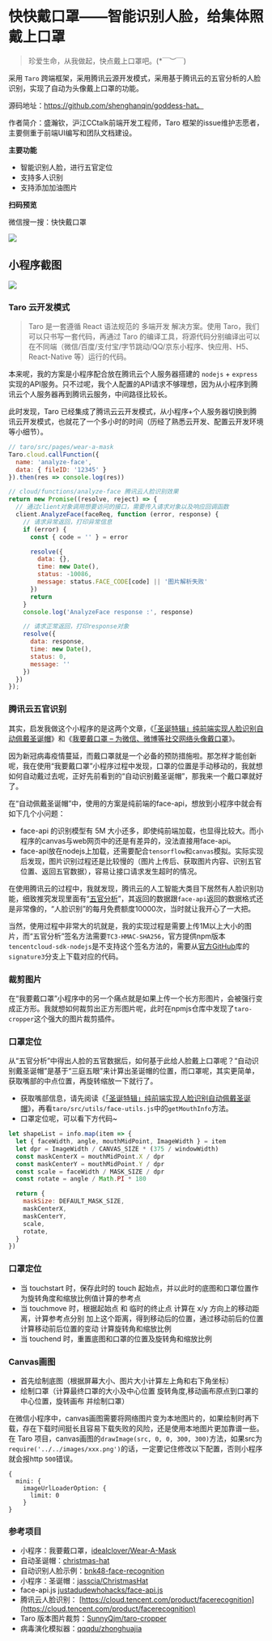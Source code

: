# 快快戴口罩——智能识别人脸，给集体照戴上口罩

> 珍爱生命，从我做起，快点戴上口罩吧。(*￣︶￣)

采用 `Taro` 跨端框架，采用腾讯云源开发模式，采用基于腾讯云的五官分析的人脸识别，实现了自动为头像戴上口罩的功能。

源码地址：https://github.com/shenghanqin/goddess-hat。

作者简介：盛瀚钦，沪江CCtalk前端开发工程师，Taro 框架的issue维护志愿者，主要侧重于前端UI编写和团队文档建设。

**主要功能**

* 智能识别人脸，进行五官定位
* 支持多人识别
* 支持添加加油图片


**扫码预览**

微信搜一搜：快快戴口罩

![](https://n1image.hjfile.cn/res7/2020/02/02/e40fff62cb635dd9be797226f7c266ed.png)

## 小程序截图
![](https://n1other.hjfile.cn/res7/2020/02/10/1b0add271a294e2bf1140d124eaf595b.JPG)


### Taro 云开发模式

> Taro 是一套遵循 React 语法规范的 多端开发 解决方案。使用 Taro，我们可以只书写一套代码，再通过 Taro 的编译工具，将源代码分别编译出可以在不同端（微信/百度/支付宝/字节跳动/QQ/京东小程序、快应用、H5、React-Native 等）运行的代码。

本来呢，我的方案是小程序配合放在腾讯云个人服务器搭建的 `nodejs` + `express`实现的API服务。只不过呢，我个人配置的API请求不够理想，因为从小程序到腾讯云个人服务器再到腾讯云服务，中间路径比较长。

此时发现，Taro 已经集成了腾讯云云开发模式，从小程序+个人服务器切换到腾讯云开发模式，也就花了一个多小时的时间（历经了熟悉云开发、配置云开发环境等小细节）。

```js
// taro/src/pages/wear-a-mask
Taro.cloud.callFunction({
  name: 'analyze-face',
  data: { fileID: '12345' }
}).then(res => console.log(res))

// cloud/functions/analyze-face 腾讯云人脸识别效果
return new Promise((resolve, reject) => {
  // 通过client对象调用想要访问的接口，需要传入请求对象以及响应回调函数
  client.AnalyzeFace(faceReq, function (error, response) {
    // 请求异常返回，打印异常信息
    if (error) {
      const { code = '' } = error

      resolve({
        data: {},
        time: new Date(),
        status: -10086,
        message: status.FACE_CODE[code] || '图片解析失败'
      })
      return
    }
    console.log('AnalyzeFace response :', response)

    // 请求正常返回，打印response对象
    resolve({
      data: response,
      time: new Date(),
      status: 0,
      message: ''
    })
  })
});
```


### 腾讯云五官识别

其实，启发我做这个小程序的是这两个文章，《[「圣诞特辑」纯前端实现人脸识别自动佩戴圣诞帽](https://juejin.im/post/5e02b73fe51d455807699b1f)》和《[我要戴口罩 – 为微信、微博等社交网络头像戴口罩](https://www.appinn.com/woyaodaikouzhao-wechat-miniapp/)》。

因为新冠病毒疫情蔓延，而戴口罩就是一个必备的预防措施啦。那怎样才能创新呢，我在使用“我要戴口罩”小程序过程中发现，口罩的位置是手动移动的，我就想如何自动戴过去呢，正好先前看到的“自动识别戴圣诞帽”，那我来一个戴口罩就好了。

在“自动佩戴圣诞帽”中，使用的方案是纯前端的face-api，想放到小程序中就会有如下几个小问题：
* face-api 的识别模型有 5M 大小还多，即使纯前端加载，也显得比较大。而小程序的canvas与web网页中的还是有差异的，没法直接用face-api。
* face-api放在nodejs上加载，还需要配合`tensorflow`和`canvas`模拟。实际实现后发现，图片识别过程还是比较慢的（图片上传后、获取图片内容、识别五官位置、返回五官数据），容易让接口请求发生超时的情况。

在使用腾讯云的过程中，我就发现，腾讯云的人工智能大类目下居然有人脸识别功能，细致推究发现里面有“[五官分析](https://cloud.tencent.com/document/api/867/32779)”，其返回的数据跟`face-api`返回的数据格式还是非常像的，“人脸识别”的每月免费额度10000次，当时就让我开心了一大把。


当然，使用过程中非常大的坑就是，我的实现过程是需要上传1M以上大小的图片，而“五官分析”签名方法需要`TC3-HMAC-SHA256`，官方提供npm版本`tencentcloud-sdk-nodejs`是不支持这个签名方法的，需要从[官方GitHub](https://github.com/TencentCloud/tencentcloud-sdk-nodejs/tree/signature3)库的`signature3`分支上下载对应的代码。

### 裁剪图片

在“我要戴口罩”小程序中的另一个痛点就是如果上传一个长方形图片，会被强行变成正方形。我就想如何裁剪出正方形图片呢，此时在npmjs仓库中发现了`taro-cropper`这个强大的图片裁剪插件。

### 口罩定位
从“五官分析”中得出人脸的五官数据后，如何基于此给人脸戴上口罩呢？“自动识别戴圣诞帽”是基于“三庭五眼”来计算出圣诞帽的位置，而口罩呢，其实更简单，获取嘴部的中点位置，再旋转缩放一下就行了。

* 获取嘴部信息，请先阅读《[「圣诞特辑」纯前端实现人脸识别自动佩戴圣诞帽](https://juejin.im/post/5e02b73fe51d455807699b1f)》，再看`taro/src/utils/face-utils.js`中的`getMouthInfo`方法。
* 口罩定位呢，可以看下方代码~

```js
let shapeList = info.map(item => {
  let { faceWidth, angle, mouthMidPoint, ImageWidth } = item
  let dpr = ImageWidth / CANVAS_SIZE * (375 / windowWidth)
  const maskCenterX = mouthMidPoint.X / dpr
  const maskCenterY = mouthMidPoint.Y / dpr
  const scale = faceWidth / MASK_SIZE / dpr
  const rotate = angle / Math.PI * 180

  return {
    maskSize: DEFAULT_MASK_SIZE,
    maskCenterX,
    maskCenterY,
    scale,
    rotate,
  }
})
```

### 口罩定位

  * 当 touchstart 时，保存此时的 touch 起始点，并以此时的底图和口罩位置作为旋转角度和缩放比例值计算的参考点
  * 当 touchmove 时，根据起始点 和 临时的终止点 计算在 x/y 方向上的移动距离，计算参考点分别 加上这个距离，得到移动后的位置，通过移动前后的位置 计算移动前后位置的变动 计算旋转角和缩放比例
  * 当 touchend 时，重置底图和口罩的位置及旋转角和缩放比例


### Canvas画图

* 首先绘制底图（根据屏幕大小、图片大小计算左上角和右下角坐标）
* 绘制口罩（计算最终口罩的大小及中心位置 旋转角度,移动画布原点到口罩的中心位置，旋转画布 并绘制口罩）

在微信小程序中，canvas画图需要将网络图片变为本地图片的，如果绘制时再下载，存在下载时间挺长且容易下载失败的风险，还是使用本地图片更加靠谱一些。
在 Taro 项目，canvas画图的`drawImage(src, 0, 0, 300, 300)`方法，如果src为`require('../../images/xxx.png')`的话，一定要记住修改以下配置，否则小程序就会报http `500`错误。

```
{
  mini: {
    imageUrlLoaderOption: {
      limit: 0
    }
}
```

### 参考项目
* 小程序：我要戴口罩，[idealclover/Wear-A-Mask](https://github.com/idealclover/Wear-A-Mask)
* 自动圣诞帽：[christmas-hat](https://github.com/hk029/christmas-hat)
* 自动识别人脸示例：[bnk48-face-recognition](http://supachaic.github.io/bnk48-face-recognition)
* 小程序：圣诞帽：[jasscia/ChristmasHat](https://github.com/jasscia/ChristmasHat)
* face-api.js [justadudewhohacks/face-api.js](https://github.com/justadudewhohacks/face-api.js)
* 腾讯云人脸识别： [https://cloud.tencent.com/product/facerecognition](https://cloud.tencent.com/product/facerecognition)
* Taro 版本图片裁剪：[SunnyQjm/taro-cropper](https://github.com/SunnyQjm/taro-cropper)
* 病毒演化模拟器：[qqqdu/zhonghuajia](https://github.com/qqqdu/zhonghuajia)
